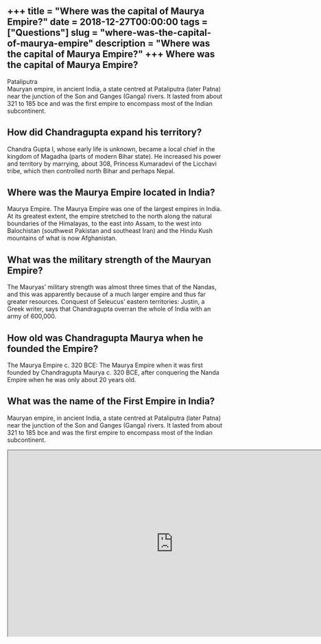 +++
title = "Where was the capital of Maurya Empire?"
date = 2018-12-27T00:00:00
tags = ["Questions"]
slug = "where-was-the-capital-of-maurya-empire"
description = "Where was the capital of Maurya Empire?"
+++
Where was the capital of Maurya Empire?
---------------------------------------

Pataliputra  
Mauryan empire, in ancient India, a state centred at Pataliputra (later Patna) near the junction of the Son and Ganges (Ganga) rivers. It lasted from about 321 to 185 bce and was the first empire to encompass most of the Indian subcontinent.

How did Chandragupta expand his territory?
------------------------------------------

Chandra Gupta I, whose early life is unknown, became a local chief in the kingdom of Magadha (parts of modern Bihar state). He increased his power and territory by marrying, about 308, Princess Kumaradevi of the Licchavi tribe, which then controlled north Bihar and perhaps Nepal.

Where was the Maurya Empire located in India?
---------------------------------------------

Maurya Empire. The Maurya Empire was one of the largest empires in India. At its greatest extent, the empire stretched to the north along the natural boundaries of the Himalayas, to the east into Assam, to the west into Balochistan (southwest Pakistan and southeast Iran) and the Hindu Kush mountains of what is now Afghanistan.

What was the military strength of the Mauryan Empire?
-----------------------------------------------------

The Mauryas’ military strength was almost three times that of the Nandas, and this was apparently because of a much larger empire and thus far greater resources. Conquest of Seleucus’ eastern territories: Justin, a Greek writer, says that Chandragupta overran the whole of India with an army of 600,000.

How old was Chandragupta Maurya when he founded the Empire?
-----------------------------------------------------------

The Maurya Empire c. 320 BCE: The Maurya Empire when it was first founded by Chandragupta Maurya c. 320 BCE, after conquering the Nanda Empire when he was only about 20 years old.

What was the name of the First Empire in India?
-----------------------------------------------

Mauryan empire, in ancient India, a state centred at Pataliputra (later Patna) near the junction of the Son and Ganges (Ganga) rivers. It lasted from about 321 to 185 bce and was the first empire to encompass most of the Indian subcontinent.

<iframe allow="accelerometer; autoplay; clipboard-write; encrypted-media; gyroscope; picture-in-picture" allowfullscreen="" class="__youtube_prefs__  epyt-is-override  no-lazyload" data-no-lazy="1" data-origheight="433" data-origwidth="770" data-skipgform_ajax_framebjll="" height="433" id="_ytid_86798" loading="lazy" src="https://www.youtube.com/embed/1AA82OInQqk?enablejsapi=1&autoplay=0&cc_load_policy=0&cc_lang_pref=&iv_load_policy=1&loop=0&modestbranding=0&rel=1&fs=1&playsinline=0&autohide=2&theme=dark&color=red&controls=1&" title="YouTube player" width="770"></iframe>